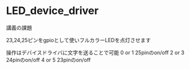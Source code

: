 # LED_device_driver
講義の課題

23,24,25ピンをgpioとして使いフルカラーLEDを点灯させます

操作はデバイスドライバに文字を送ることで可能
0 or 1 25pinのon/off
2 or 3 24pinのon/off
4 or 5 23pinのon/off
